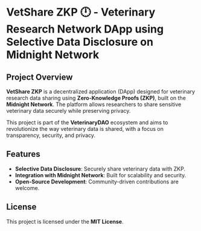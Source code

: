 # VetShare ZKP 🕛 - Veterinary Research Network DApp using Selective Data Disclosure on Midnight Network

## Project Overview

**VetShare ZKP** is a decentralized application (DApp) designed for veterinary research data sharing using **Zero-Knowledge Proofs (ZKP)**, built on the **Midnight Network**. The platform allows researchers to share sensitive veterinary data securely while preserving privacy.

This project is part of the **VeterinaryDAO** ecosystem and aims to revolutionize the way veterinary data is shared, with a focus on transparency, security, and privacy.

## Features
- **Selective Data Disclosure**: Securely share veterinary data with ZKP.
- **Integration with Midnight Network**: Built for scalability and security.
- **Open-Source Development**: Community-driven contributions are welcome.

## License
This project is licensed under the **MIT License**.
